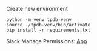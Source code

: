

Create new environment
```
python -m venv tpdb-venv
source ./tpdb-venv/bin/activate
pip install -r requirements.txt
```



Slack Manage Permissions:
[App](https://api.slack.com/apps/A0872EC6VC3/oauth?success=1)